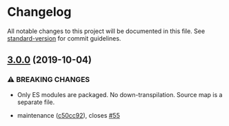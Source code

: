 # Changelog

All notable changes to this project will be documented in this file. See [standard-version](https://github.com/conventional-changelog/standard-version) for commit guidelines.

## [3.0.0](https://github.com/mightyiam/snabbdom-shields-badge/compare/v2.1.1...v3.0.0) (2019-10-04)


### ⚠ BREAKING CHANGES

* Only ES modules are packaged. No down-transpilation. Source map is a separate file.

* maintenance ([c50cc92](https://github.com/mightyiam/snabbdom-shields-badge/commit/c50cc92)), closes [#55](https://github.com/mightyiam/snabbdom-shields-badge/issues/55)
